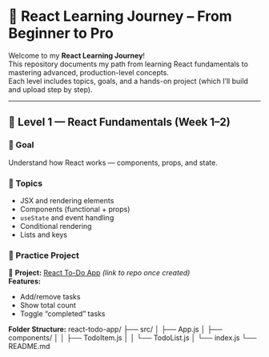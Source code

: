 # 🚀 React Learning Journey – From Beginner to Pro

Welcome to my **React Learning Journey**!  
This repository documents my path from learning React fundamentals to mastering advanced, production-level concepts.  
Each level includes topics, goals, and a hands-on project (which I’ll build and upload step by step).

---

## 🧩 Level 1 — React Fundamentals (Week 1–2)

### 🎯 Goal
Understand how React works — components, props, and state.

### 🔑 Topics
- JSX and rendering elements  
- Components (functional + props)  
- `useState` and event handling  
- Conditional rendering  
- Lists and keys  

### 🧠 Practice Project
📘 **Project:** [React To-Do App](https://github.com/anushan78/react-todo-app) *(link to repo once created)*  
**Features:**
- Add/remove tasks  
- Show total count  
- Toggle “completed” tasks  

**Folder Structure:**
react-todo-app/
├── src/
│ ├── App.js
│ ├── components/
│ │ ├── TodoItem.js
│ │ └── TodoList.js
│ └── index.js
└── README.md
